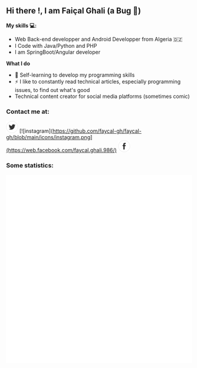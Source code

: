 ## Hi there !, I am Faiçal Ghali (a Bug 🐞)

**My skills 💻:**
- Web Back-end developper and Android Developper from Algeria 	:algeria: 
- I Code with Java/Python and PHP
- I am SpringBoot/Angular developer

**What I do**
- 📰  Self-learning to develop my programming skills
- ⚡ I like to constantly read technical articles, especially programming issues, to find out what's good
- Technical content creator for social media platforms (sometimes comic)

### Contact me at:

[![twitter](https://github.com/faycal-gh/faycal-gh/blob/main/icons/twitter.png)](https://twitter.com/FaicalGhali) 
[![instagram](https://github.com/faycal-gh/faycal-gh/blob/main/icons/instagram.png](https://web.facebook.com/faycal.ghali.986/)
[![facebook](https://github.com/faycal-gh/faycal-gh/blob/main/icons/facebook.png)](https://www.instagram.com/faical_gh/)

### Some statistics:

![GitHub metrics](https://github.com/faycal-gh/faycal-gh/blob/main/faycal-gh.svg)
